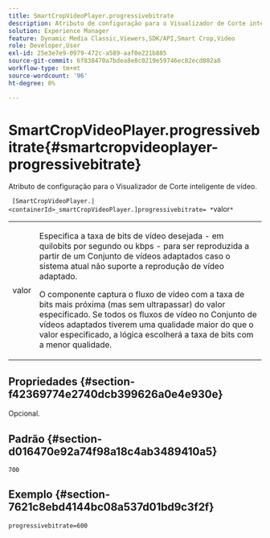 ```yaml
---
title: SmartCropVideoPlayer.progressivebitrate
description: Atributo de configuração para o Visualizador de Corte inteligente de vídeo.
solution: Experience Manager
feature: Dynamic Media Classic,Viewers,SDK/API,Smart Crop,Video
role: Developer,User
exl-id: 25e3e7e9-0979-472c-a589-aaf0e221b885
source-git-commit: 6f838470a7bdea8e8c0219e59746ec82ecd802a8
workflow-type: tm+mt
source-wordcount: '96'
ht-degree: 0%

---
```


# SmartCropVideoPlayer.progressivebitrate{#smartcropvideoplayer-progressivebitrate}

Atributo de configuração para o Visualizador de Corte inteligente de vídeo.

` [SmartCropVideoPlayer.|<containerId>_smartCropVideoPlayer.]progressivebitrate= *`valor`*`

<table id="table_C616483932C2482CA9794DDD7313FD7C"> 
 <tbody> 
  <tr> 
   <td colname="col1"> <p> <span class="codeph"> valor</span> </p> </td> 
   <td colname="col2"> <p> Especifica a taxa de bits de vídeo desejada - em quilobits por segundo ou kbps - para ser reproduzida a partir de um Conjunto de vídeos adaptados caso o sistema atual não suporte a reprodução de vídeo adaptado. </p> <p>O componente captura o fluxo de vídeo com a taxa de bits mais próxima (mas sem ultrapassar) do valor especificado. Se todos os fluxos de vídeo no Conjunto de vídeos adaptados tiverem uma qualidade maior do que o valor especificado, a lógica escolherá a taxa de bits com a menor qualidade. </p> </td> 
  </tr> 
 </tbody> 
</table>

## Propriedades {#section-f42369774e2740dcb399626a0e4e930e}

Opcional.

## Padrão {#section-d016470e92a74f98a18c4ab3489410a5}

`700`

## Exemplo {#section-7621c8ebd4144bc08a537d01bd9c3f2f}

```
progressivebitrate=600
```

